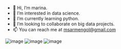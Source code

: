 - 👋 Hi, I’m marina.
- 👀 I’m interested in data science.
- 🌱 I’m currently learning python.
- 💞️ I’m looking to collaborate on big data projects.
- 📫 You can reach me at msarmengol@gmail.com

<!---
msarmengol-DS/msarmengol-DS is a ✨ special ✨ repository because its `README.md` (this file) appears on your GitHub profile.
You can click the Preview link to take a look at your changes.
--->
![image](https://github.com/msarmengol-DS/msarmengol-DS/assets/153068339/3743340c-187f-493a-b92b-66c526c2ff19)
![image](https://github.com/msarmengol-DS/msarmengol-DS/assets/153068339/86d04151-b919-467e-bb7f-d589f597f71c)
![image](https://github.com/msarmengol-DS/msarmengol-DS/assets/153068339/6d8a1865-248d-4a0b-88a2-e7e2e8c3b9bc)


